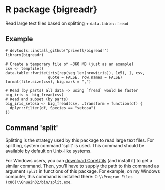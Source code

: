 # R package {bigreadr}

Read large text files based on splitting + `data.table::fread`


## Example

```{r}
# devtools::install_github("privefl/bigreadr")
library(bigreadr)

# Create a temporary file of ~360 MB (just as an example)
csv <- tempfile()
data.table::fwrite(iris[rep(seq_len(nrow(iris)), 1e5), ], csv,
                   quote = FALSE, row.names = FALSE)
format(file.size(csv), big.mark = ",")

# Read (by parts) all data -> using `fread` would be faster
big_iris <- big_fread(csv)
# Read and subset (by parts)
big_iris_setosa <- big_fread(csv, .transform = function(df) {
  dplyr::filter(df, Species == "setosa")
})
```

## Command 'split'

Splitting is the strategy used by this package to read large text files.
For splitting, system command 'split' is used. 
This command should be available by default on Unix-like systems.

For Windows users, you can [download CoreUtils](https://sourceforge.net/projects/gnuwin32/files/coreutils/5.3.0/coreutils-5.3.0.exe/download) (and install it) to get a similar command.
Then, you'll have to supply the path to this command as argument `split` in functions of this package.
For example, on my Windows computer, this command is installed there: `C:\\Program Files (x86)\\GnuWin32/bin/split.exe`.
